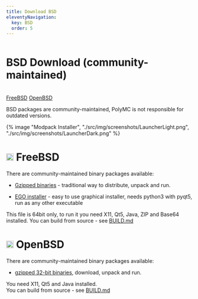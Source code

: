 ```yaml
---
title: Download BSD
eleventyNavigation:
  key: BSD 
  order: 5
---
```


<div class="download-content">
  <div class="row">
    <div class="column">
      <div>
        <h1>BSD Download (community-maintained)</h1>
        <br>
        <a class="button is-big" href="#freebsd">FreeBSD</a>
        <a class="button is-big" href="#openbsd">OpenBSD</a>
        <p>BSD packages are community-maintained, PolyMC is not responsible for outdated versions.</p>
      </div>
    </div>
    <div class="column">
      {% image "Modpack Installer", "./src/img/screenshots/LauncherLight.png", "./src/img/screenshots/LauncherDark.png" %}
    </div>
  </div>
</div>

<div class="infobox top">

# <img src="https://www.vectorlogo.zone/logos/freebsd/freebsd-icon.svg" height="20" /> FreeBSD

There are community-maintained binary packages available:

- [Gzipped binaries](http://glowiak.github.io/file/polymc-latest-fbsd64-raw) - traditional way to distribute, unpack and run.

- [EGO installer](http://glowiak.github.io/file/polymc-latest-fbsd64-ego) - easy to use graphical installer, needs python3 with pyqt5, run as any other executable

This file is 64bit only, to run it you need X11, Qt5, Java, ZIP and Base64 installed. 
You can build from source - see [BUILD.md](https://github.com/PolyMC/PolyMC/blob/develop/BUILD.md)
</div>

<div class="infobox top">

# <img src="https://raw.githubusercontent.com/AliasIO/wappalyzer/master/src/drivers/webextension/images/icons/OpenBSD%20httpd.svg" height="20" /> OpenBSD

There are community-maintained binary packages available:

- [gzipped 32-bit binaries](http://glowiak.github.io/file/polymc-latest-obsd32-raw), download, unpack and run.

You need X11, Qt5 and Java installed.  
You can build from source - see [BUILD.md](https://github.com/PolyMC/PolyMC/blob/develop/BUILD.md)

</div>
